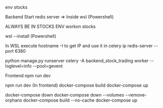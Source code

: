 env stocks

Backend
Start redis server => Inside wsl (Powershell)

ALWAYS BE IN STOCKS ENV
workon stocks

wsl --install (Powershell)

In WSL execute hostname -I to get IP and use it in celery ip
redis-server --port 6380
<!-- daphne backend_stock_trading.asgi:application -->
python manage.py runserver
celery -A backend_stock_trading worker --loglevel=info --pool=gevent

Frontend
npm run dev


<!-- To Execute using docker -->
npm run dev (In frontend)
docker-compose build
docker-compose up

<!-- http://localhost:5173/ -->

<!-- If Docker is giving some issues -->
docker-compose down
docker-compose down --volumes --remove-orphans
docker-compose build --no-cache
docker-compose up
